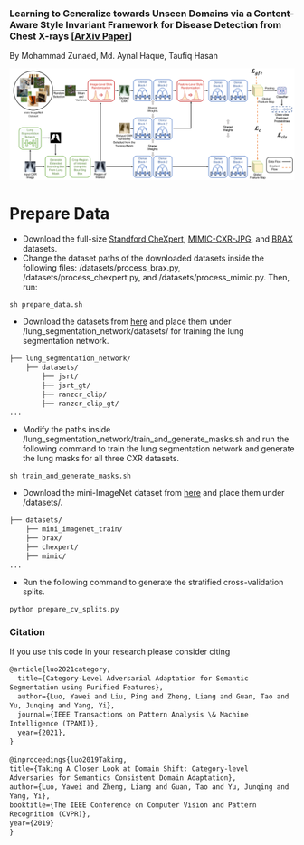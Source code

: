 ### Learning to Generalize towards Unseen Domains via a Content-Aware Style Invariant Framework for Disease Detection from Chest X-rays [[ArXiv Paper]()]
By Mohammad Zunaed, Md. Aynal Haque, Taufiq Hasan

![](images/proposed_framework.png)

# Prepare Data
- Download the full-size [Standford CheXpert](https://stanfordaimi.azurewebsites.net/datasets/8cbd9ed4-2eb9-4565-affc-111cf4f7ebe2), [MIMIC-CXR-JPG](https://physionet.org/content/mimic-cxr-jpg/2.0.0/), and [BRAX](https://physionet.org/content/brax/1.1.0/) datasets.
- Change the dataset paths of the downloaded datasets inside the following files: /datasets/process_brax.py, /datasets/process_chexpert.py, and /datasets/process_mimic.py. Then, run:
```
sh prepare_data.sh
```
- Download the datasets from [here]() and place them under /lung_segmentation_network/datasets/  for training the lung segmentation network.
```
├── lung_segmentation_network/
    ├── datasets/     
        ├── jsrt/
        ├── jsrt_gt/
        ├── ranzcr_clip/
        ├── ranzcr_clip_gt/			
...
```
- Modify the paths inside /lung_segmentation_network/train_and_generate_masks.sh and run the following command to train the lung segmentation network and generate the lung masks for all three CXR datasets.
```
sh train_and_generate_masks.sh
```
- Download the mini-ImageNet dataset from [here]() and place them under /datasets/.
```
├── datasets/   
    ├── mini_imagenet_train/
    ├── brax/
    ├── chexpert/
    ├── mimic/			
...
```
- Run the following command to generate the stratified cross-validation splits.
```
python prepare_cv_splits.py
```

### Citation
If you use this code in your research please consider citing
```
@article{luo2021category,
  title={Category-Level Adversarial Adaptation for Semantic Segmentation using Purified Features},
  author={Luo, Yawei and Liu, Ping and Zheng, Liang and Guan, Tao and Yu, Junqing and Yang, Yi},
  journal={IEEE Transactions on Pattern Analysis \& Machine Intelligence (TPAMI)},
  year={2021},
}

@inproceedings{luo2019Taking,
title={Taking A Closer Look at Domain Shift: Category-level Adversaries for Semantics Consistent Domain Adaptation},
author={Luo, Yawei and Zheng, Liang and Guan, Tao and Yu, Junqing and Yang, Yi},
booktitle={The IEEE Conference on Computer Vision and Pattern Recognition (CVPR)},
year={2019}
}
```
